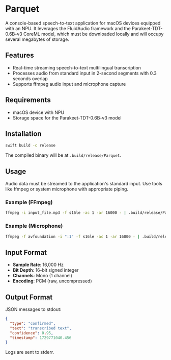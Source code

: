 # Parquet

A console-based speech-to-text application for macOS devices equipped with an NPU. It leverages the FluidAudio framework and the Parakeet-TDT-0.6B-v3 CoreML model, which must be downloaded locally and will occupy several megabytes of storage.

## Features

- Real-time streaming speech-to-text multilingual transcription
- Processes audio from standard input in 2-second segments with 0.3 seconds overlap
- Supports ffmpeg audio input and microphone capture

## Requirements

- macOS device with NPU
- Storage space for the Parakeet-TDT-0.6B-v3 model

## Installation

```bash
swift build -c release
```

The compiled binary will be at `.build/release/Parquet`.

## Usage

Audio data must be streamed to the application's standard input. Use tools like ffmpeg or system microphone with appropriate piping.

### Example (FFmpeg)

```bash
ffmpeg -i input_file.mp3 -f s16le -ac 1 -ar 16000 - | .build/release/Parquet
```

### Example (Microphone)

```bash
ffmpeg -f avfoundation -i ":1" -f s16le -ac 1 -ar 16000 - | .build/release/Parquet
```

## Input Format

- **Sample Rate**: 16,000 Hz
- **Bit Depth**: 16-bit signed integer
- **Channels**: Mono (1 channel)
- **Encoding**: PCM (raw, uncompressed)

## Output Format

JSON messages to stdout:

```json
{
  "type": "confirmed",
  "text": "transcribed text",
  "confidence": 0.95,
  "timestamp": 1729771040.456
}
```

Logs are sent to stderr.
